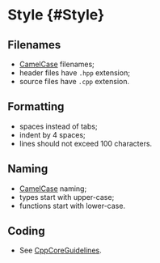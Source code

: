 Style {#Style}
=====

Filenames
---------

- [CamelCase] filenames;
- header files have `.hpp` extension;
- source files have `.cpp` extension.

Formatting
----------

- spaces instead of tabs;
- indent by 4 spaces;
- lines should not exceed 100 characters.

Naming
------

- [CamelCase] naming;
- types start with upper-case;
- functions start with lower-case.

Coding
------

- See [CppCoreGuidelines].

[CamelCase]: https://en.wikipedia.org/wiki/CamelCase
[CppCoreGuidelines]: https://github.com/isocpp/CppCoreGuidelines
